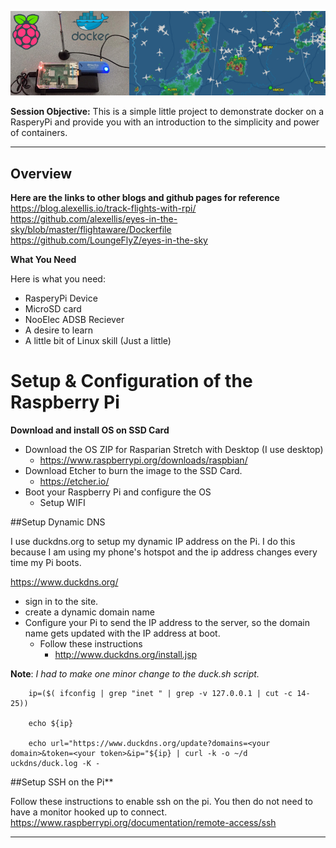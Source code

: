 

![](images/cover.jpg)

**Session Objective:**  This is a simple little project to demonstrate docker on a RasperyPi and provide you with an introduction to the simplicity and power of containers. 

---

## Overview

**Here are the links to other blogs and github pages for reference**
https://blog.alexellis.io/track-flights-with-rpi/
https://github.com/alexellis/eyes-in-the-sky/blob/master/flightaware/Dockerfile
https://github.com/LoungeFlyZ/eyes-in-the-sky


**What You Need**

Here is what you need:
- RasperyPi Device
- MicroSD card
- NooElec ADSB Reciever
- A desire to learn
- A little bit of Linux skill (Just a little)

# Setup & Configuration of the Raspberry Pi


**Download and install OS on SSD Card**
- Download the OS ZIP for Rasparian Stretch with Desktop (I use desktop) 
    - https://www.raspberrypi.org/downloads/raspbian/
- Download Etcher to burn the image to the SSD Card. 
    - https://etcher.io/
- Boot your Raspberry Pi and configure the OS
	- Setup WIFI

##Setup Dynamic DNS

I use duckdns.org to setup my dynamic IP address on the Pi. I do this because I am using my phone's hotspot and the ip address changes every time my Pi boots. 

https://www.duckdns.org/
- sign in to the site. 
- create a dynamic domain name
- Configure your Pi to send the IP address to the server, so the domain name gets updated with the IP address at boot. 
	- Follow these instructions
        - http://www.duckdns.org/install.jsp

**Note**: _I had to make one minor change to the duck.sh script._

```
    ip=($( ifconfig | grep "inet " | grep -v 127.0.0.1 | cut -c 14-25))

    echo ${ip}

    echo url="https://www.duckdns.org/update?domains=<your domain>&token=<your token>&ip="${ip} | curl -k -o ~/d
uckdns/duck.log -K -
```

##Setup SSH on the Pi** 

Follow these instructions to enable ssh on the pi. You then do not need to have a monitor hooked up to connect. 
https://www.raspberrypi.org/documentation/remote-access/ssh


---
